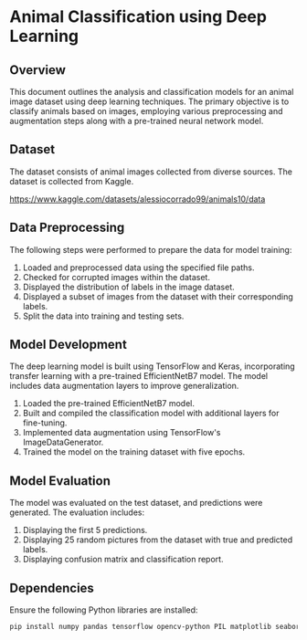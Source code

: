 # Animal Classification using Deep Learning

## Overview

This document outlines the analysis and classification models for an animal image dataset using deep learning techniques. The primary objective is to classify animals based on images, employing various preprocessing and augmentation steps along with a pre-trained neural network model.

## Dataset

The dataset consists of animal images collected from diverse sources. The dataset is collected from Kaggle.

https://www.kaggle.com/datasets/alessiocorrado99/animals10/data

## Data Preprocessing

The following steps were performed to prepare the data for model training:

1. Loaded and preprocessed data using the specified file paths.
2. Checked for corrupted images within the dataset.
3. Displayed the distribution of labels in the image dataset.
4. Displayed a subset of images from the dataset with their corresponding labels.
5. Split the data into training and testing sets.

## Model Development

The deep learning model is built using TensorFlow and Keras, incorporating transfer learning with a pre-trained EfficientNetB7 model. The model includes data augmentation layers to improve generalization.

1. Loaded the pre-trained EfficientNetB7 model.
2. Built and compiled the classification model with additional layers for fine-tuning.
3. Implemented data augmentation using TensorFlow's ImageDataGenerator.
4. Trained the model on the training dataset with five epochs.

## Model Evaluation

The model was evaluated on the test dataset, and predictions were generated. The evaluation includes:

1. Displaying the first 5 predictions.
2. Displaying 25 random pictures from the dataset with true and predicted labels.
3. Displaying confusion matrix and classification report.

## Dependencies

Ensure the following Python libraries are installed:

```bash
pip install numpy pandas tensorflow opencv-python PIL matplotlib seaborn
